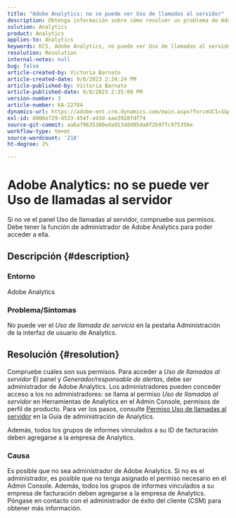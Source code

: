 ```yaml
---
title: "Adobe Analytics: no se puede ver Uso de llamadas al servidor"
description: Obtenga información sobre cómo resolver un problema de Adobe Analytics en el que no puede ver Uso de llamadas al servidor. Compruebe sus permisos.
solution: Analytics
product: Analytics
applies-to: Analytics
keywords: KCS, Adobe Analytics, no puede ver Uso de llamadas al servidor, permisos
resolution: Resolution
internal-notes: null
bug: false
article-created-by: Victoria Barnato
article-created-date: 9/8/2023 2:34:24 PM
article-published-by: Victoria Barnato
article-published-date: 9/8/2023 2:35:00 PM
version-number: 3
article-number: KA-22784
dynamics-url: https://adobe-ent.crm.dynamics.com/main.aspx?forceUCI=1&pagetype=entityrecord&etn=knowledgearticle&id=4532a7c9-544e-ee11-be6e-6045bd006c82
exl-id: d006e729-d533-454f-a93d-aae3928fdf74
source-git-commit: aa6a79635380eda913ddd95da0f2b97fc975356e
workflow-type: tm+mt
source-wordcount: '218'
ht-degree: 2%

---
```


# Adobe Analytics: no se puede ver Uso de llamadas al servidor


Si no ve el panel Uso de llamadas al servidor, compruebe sus permisos. Debe tener la función de administrador de Adobe Analytics para poder acceder a ella.

## Descripción {#description}


### Entorno

Adobe Analytics

### Problema/Síntomas

No puede ver el *Uso de llamada de servicio* en la pestaña Administración de la interfaz de usuario de Analytics.


## Resolución {#resolution}


Compruebe cuáles son sus permisos. Para acceder a *Uso de llamadas al servidor* El panel y *Generador/responsable de alertas*, debe ser administrador de Adobe Analytics. Los administradores pueden conceder acceso a los no administradores: se llama al permiso *Uso de llamadas al servidor* en Herramientas de Analytics en el Admin Console, permisos de perfil de producto. Para ver los pasos, consulte [Permiso Uso de llamadas al servidor](https://experienceleague.adobe.com/docs/analytics/admin/admin-tools/server-call-usage/overage-overview.html?lang=en#section_FCC58EB635954A32990D4E67B52B4369) en la Guía de administración de Analytics.

Además, todos los grupos de informes vinculados a su ID de facturación deben agregarse a la empresa de Analytics.

### Causa

Es posible que no sea administrador de Adobe Analytics. Si no es el administrador, es posible que no tenga asignado el permiso necesario en el Admin Console. Además, todos los grupos de informes vinculados a su empresa de facturación deben agregarse a la empresa de Analytics. Póngase en contacto con el administrador de éxito del cliente (CSM) para obtener más información.
